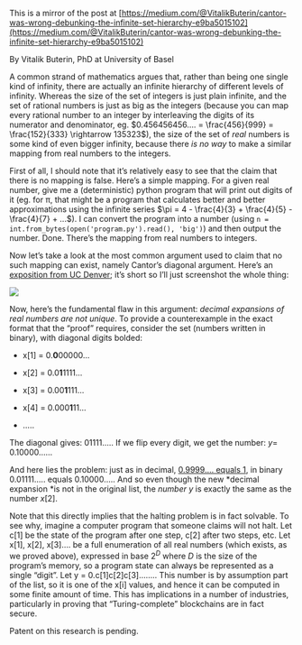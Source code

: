 [category]: <> (General)
[date]: <> (2019/04/01)
[title]: <> ([Mirror] Cantor was Wrong: debunking the infinite set hierarchy)
[pandoc]: <> (--mathjax)

This is a mirror of the post at [https://medium.com/@VitalikButerin/cantor-was-wrong-debunking-the-infinite-set-hierarchy-e9ba5015102](https://medium.com/@VitalikButerin/cantor-was-wrong-debunking-the-infinite-set-hierarchy-e9ba5015102)

By Vitalik Buterin, PhD at University of Basel

A common strand of mathematics argues that, rather than being one single kind of infinity, there are actually an infinite hierarchy of different levels of infinity. Whereas the size of the set of integers is just plain infinite, and the set of rational numbers is just as big as the integers (because you can map every rational number to an integer by interleaving the digits of its numerator and denominator, eg. $0.456456456…. = \frac{456}{999} = \frac{152}{333} \rightarrow 135323$), the size of the set of *real* numbers is some kind of even bigger infinity, because there *is no way* to make a similar mapping from real numbers to the integers.

First of all, I should note that it’s relatively easy to see that the claim that there is no mapping is false. Here’s a simple mapping. For a given real number, give me a (deterministic) python program that will print out digits of it (eg. for π, that might be a program that calculates better and better approximations using the infinite series $\pi = 4 - \frac{4}{3} + \frac{4}{5} - \frac{4}{7} + ...$). I can convert the program into a number (using `n = int.from_bytes(open('program.py').read(), 'big')`) and then output the number. Done. There’s the mapping from real numbers to integers.

Now let’s take a look at the most common argument used to claim that no such mapping can exist, namely Cantor’s diagonal argument. Here’s an [exposition from UC Denver](http://www.math.ucdenver.edu/~esulliva/Math3000/CantorDiag.pdf); it’s short so I’ll just screenshot the whole thing:

![](https://cdn-images-1.medium.com/max/2000/1*4ByVTuO_nU-lKZo7NHDBWA.png)

Now, here’s the fundamental flaw in this argument: *decimal expansions of real numbers are not unique*. To provide a counterexample in the exact format that the “proof” requires, consider the set (numbers written in binary), with diagonal digits bolded:

* x[1] = 0.**0**00000...

* x[2] = 0.0**1**1111...

* x[3] = 0.00**1**111...

* x[4] = 0.000**1**11...

* …..

The diagonal gives: 01111….. If we flip every digit, we get the number: $y =$ 0.10000……

And here lies the problem: just as in decimal, [0.9999…. equals 1](https://en.wikipedia.org/wiki/0.999...), in binary 0.01111….. equals 0.10000….. And so even though the new *decimal expansion *is not in the original list, the *number* $y$ is exactly the same as the number $x[2]$.

Note that this directly implies that the halting problem is in fact solvable. To see why, imagine a computer program that someone claims will not halt. Let c[1] be the state of the program after one step, c[2] after two steps, etc. Let x[1], x[2], x[3]…. be a full enumeration of all real numbers (which exists, as we proved above), expressed in base $2^D$ where $D$ is the size of the program’s memory, so a program state can always be represented as a single “digit”. Let y = 0.c[1]c[2]c[3]…….. This number is by assumption part of the list, so it is one of the x[i] values, and hence it can be computed in some finite amount of time. This has implications in a number of industries, particularly in proving that “Turing-complete” blockchains are in fact secure.

Patent on this research is pending.
